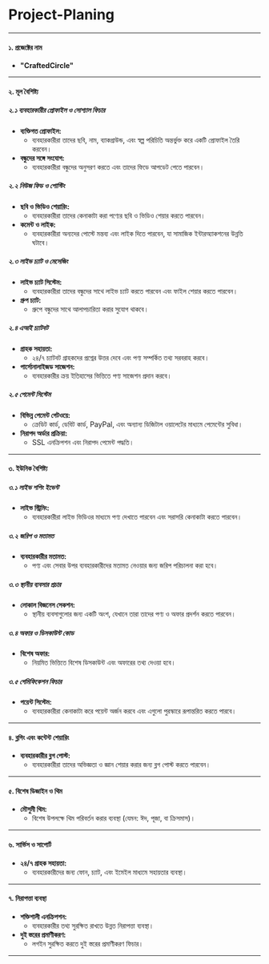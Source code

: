 # Project-Planing

---

#### ১. **প্রজেক্টের নাম**
   - **"CraftedCircle"**

---

#### ২. **মূল বৈশিষ্ট্য**

##### ২.১ **ব্যবহারকারীর প্রোফাইল ও সোশ্যাল ফিচার**
- **ব্যক্তিগত প্রোফাইল:** 
  - ব্যবহারকারীরা তাদের ছবি, নাম, ব্যাকগ্রাউন্ড, এবং স্বল্প পরিচিতি অন্তর্ভুক্ত করে একটি প্রোফাইল তৈরি করবেন।
- **বন্ধুদের সঙ্গে সংযোগ:** 
  - ব্যবহারকারীরা বন্ধুদের অনুসরণ করতে এবং তাদের ফিডে আপডেট পেতে পারবেন।
  
##### ২.২ **নিউজ ফিড ও পোস্টিং**
- **ছবি ও ভিডিও শেয়ারিং:** 
  - ব্যবহারকারীরা তাদের কেনাকাটা করা পণ্যের ছবি ও ভিডিও শেয়ার করতে পারবেন।
- **কমেন্ট ও লাইক:** 
  - ব্যবহারকারীরা অন্যদের পোস্টে মন্তব্য এবং লাইক দিতে পারবেন, যা সামাজিক ইন্টারঅ্যাকশনের উন্নতি ঘটাবে।

##### ২.৩ **লাইভ চ্যাট ও মেসেজিং**
- **লাইভ চ্যাট সিস্টেম:** 
  - ব্যবহারকারীরা তাদের বন্ধুদের সাথে লাইভ চ্যাট করতে পারবেন এবং ফাইল শেয়ার করতে পারবেন।
- **গ্রুপ চ্যাট:** 
  - গ্রুপে বন্ধুদের সাথে আলাপচারিতা করার সুযোগ থাকবে।

##### ২.৪ **এআই চ্যাটবট**
- **গ্রাহক সহায়তা:** 
  - ২৪/৭ চ্যাটবট গ্রাহকদের প্রশ্নের উত্তর দেবে এবং পণ্য সম্পর্কিত তথ্য সরবরাহ করবে।
- **পার্সোনালাইজড সাজেশন:** 
  - ব্যবহারকারীর ক্রয় ইতিহাসের ভিত্তিতে পণ্য সাজেশন প্রদান করবে।

##### ২.৫ **পেমেন্ট সিস্টেম**
- **বিভিন্ন পেমেন্ট গেটওয়ে:** 
  - ক্রেডিট কার্ড, ডেবিট কার্ড, PayPal, এবং অন্যান্য ডিজিটাল ওয়ালেটের মাধ্যমে পেমেন্টের সুবিধা।
- **নিরাপদ অর্ডার প্রক্রিয়া:** 
  - SSL এনক্রিপশন এবং নিরাপদ পেমেন্ট পদ্ধতি।

---

#### ৩. **ইউনিক বৈশিষ্ট্য**

##### ৩.১ **লাইভ শপিং ইভেন্ট**
- **লাইভ স্ট্রিমিং:** 
  - ব্যবহারকারীরা লাইভ ভিডিওর মাধ্যমে পণ্য দেখাতে পারবেন এবং সরাসরি কেনাকাটা করতে পারবেন।

##### ৩.২ **জরিপ ও মতামত**
- **ব্যবহারকারীর মতামত:** 
  - পণ্য এবং সেবার উপর ব্যবহারকারীদের মতামত নেওয়ার জন্য জরিপ পরিচালনা করা হবে।

##### ৩.৩ **স্থানীয় ব্যবসার প্রচার**
- **লোকাল বিজনেস সেকশন:** 
  - স্থানীয় ব্যবসাগুলোর জন্য একটি অংশ, যেখানে তারা তাদের পণ্য ও অফার প্রদর্শন করতে পারবেন।

##### ৩.৪ **অফার ও ডিসকাউন্ট কোড**
- **বিশেষ অফার:** 
  - নিয়মিত ভিত্তিতে বিশেষ ডিসকাউন্ট এবং অফারের তথ্য দেওয়া হবে।

##### ৩.৫ **গেমিফিকেশন ফিচার**
- **পয়েন্ট সিস্টেম:** 
  - ব্যবহারকারীরা কেনাকাটা করে পয়েন্ট অর্জন করবে এবং এগুলো পুরস্কারে রূপান্তরিত করতে পারবে।

---

#### ৪. **ব্লগিং এবং কন্টেন্ট শেয়ারিং**
- **ব্যবহারকারীর ব্লগ পোস্ট:** 
  - ব্যবহারকারীরা তাদের অভিজ্ঞতা ও জ্ঞান শেয়ার করার জন্য ব্লগ পোস্ট করতে পারবেন।

---

#### ৫. **বিশেষ ডিজাইন ও থিম**
- **মৌসুমী থিম:** 
  - বিশেষ উপলক্ষে থিম পরিবর্তন করার ব্যবস্থা (যেমন: ঈদ, পূজা, বা ক্রিসমাস)।

---

#### ৬. **সার্ভিস ও সাপোর্ট**
- **২৪/৭ গ্রাহক সহায়তা:** 
  - ব্যবহারকারীদের জন্য ফোন, চ্যাট, এবং ইমেইল মাধ্যমে সহায়তার ব্যবস্থা।

---

#### ৭. **নিরাপত্তা ব্যবস্থা**
- **শক্তিশালী এনক্রিপশন:** 
  - ব্যবহারকারীর তথ্য সুরক্ষিত রাখতে উন্নত নিরাপত্তা ব্যবস্থা।
- **দুই স্তরের প্রমাণীকরণ:** 
  - লগইন সুরক্ষিত করতে দুই স্তরের প্রমাণীকরণ ফিচার।

---

